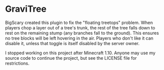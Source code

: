 # GraviTree

BigScary created this plugin to fix the "floating treetops" problem.  When players chop a layer out of a tree's trunk, the rest of the tree falls down to rest on the remaining stump (any branches fall to the ground).  This ensures no tree blocks will be left hovering in the air.  Players who don't like it can disable it, unless that toggle is itself disabled by the server owner.

I stopped working on this project after Minecraft 1.10.  Anyone may use my source code to continue the project, but see the LICENSE file for restrictions.
